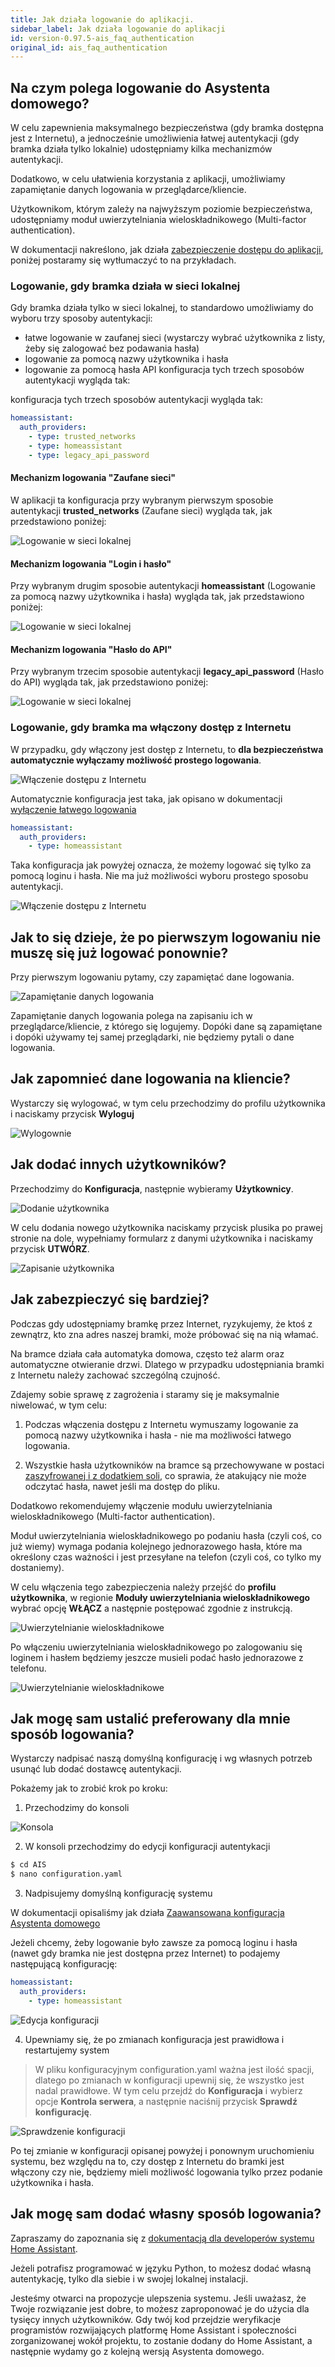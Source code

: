 ```yaml
---
title: Jak działa logowanie do aplikacji.
sidebar_label: Jak działa logowanie do aplikacji
id: version-0.97.5-ais_faq_authentication
original_id: ais_faq_authentication
---
```


## Na czym polega logowanie do Asystenta domowego?

W celu zapewnienia maksymalnego bezpieczeństwa (gdy bramka dostępna jest z Internetu), a jednocześnie umożliwienia łatwej autentykacji (gdy bramka działa tylko lokalnie) udostępniamy kilka mechanizmów autentykacji.

Dodatkowo, w celu ułatwienia korzystania z aplikacji, umożliwiamy zapamiętanie danych logowania w przeglądarce/kliencie.

Użytkownikom, którym zależy na najwyższym poziomie bezpieczeństwa, udostępniamy moduł uwierzytelniania wieloskładnikowego (Multi-factor authentication).

W dokumentacji nakreślono, jak działa [zabezpieczenie dostępu do aplikacji](/AIS-docs/docs/en/ais_bramka_remote_www_index.html#zabezpieczenie-dost%C4%99pu-do-aplikacji), poniżej postaramy się wytłumaczyć to na przykładach.


### Logowanie, gdy bramka działa w sieci lokalnej

Gdy bramka działa tylko w sieci lokalnej, to standardowo umożliwiamy do wyboru trzy sposoby autentykacji:
- łatwe logowanie w zaufanej sieci (wystarczy wybrać użytkownika z listy, żeby się zalogować bez podawania hasła)
- logowanie za pomocą nazwy użytkownika i hasła
- logowanie za pomocą hasła API
konfiguracja tych trzech sposobów autentykacji wygląda tak:


konfiguracja tych trzech sposobów autentykacji wygląda tak:

```yaml
homeassistant:
  auth_providers:
    - type: trusted_networks
    - type: homeassistant
    - type: legacy_api_password
```

#### Mechanizm logowania **"Zaufane sieci"**

W aplikacji ta konfiguracja przy wybranym pierwszym sposobie autentykacji **trusted_networks** (Zaufane sieci) wygląda tak, jak przedstawiono poniżej:

![Logowanie w sieci lokalnej](/AIS-docs/img/en/faq/auth_trusted_networks.png)

#### Mechanizm logowania **"Login i hasło"**

Przy wybranym drugim sposobie autentykacji **homeassistant** (Logowanie za pomocą nazwy użytkownika i hasła) wygląda tak, jak przedstawiono poniżej:

![Logowanie w sieci lokalnej](/AIS-docs/img/en/faq/auth_homeassistant.png)

#### Mechanizm logowania **"Hasło do API"**

Przy wybranym trzecim sposobie autentykacji **legacy_api_password** (Hasło do API) wygląda tak, jak przedstawiono poniżej:

![Logowanie w sieci lokalnej](/AIS-docs/img/en/faq/auth_legacy_api_password.png)


### Logowanie, gdy bramka ma włączony dostęp z Internetu

W przypadku, gdy włączony jest dostęp z Internetu, to **dla bezpieczeństwa automatycznie wyłączamy możliwość prostego logowania**.

![Włączenie dostępu z Internetu](/AIS-docs/img/en/faq/access_form_internet.png)

Automatycznie konfiguracja jest taka, jak opisano w dokumentacji [wyłączenie łatwego logowania](/AIS-docs/docs/en/ais_bramka_remote_www_index.html#wy%C5%82%C4%85czenie-%C5%82atwego-logowania)

```yaml
homeassistant:
  auth_providers:
    - type: homeassistant
```
Taka konfiguracja jak powyżej oznacza, że możemy logować się tylko za pomocą loginu i hasła. Nie ma już możliwości wyboru prostego sposobu autentykacji.

![Włączenie dostępu z Internetu](/AIS-docs/img/en/faq/auth_access_form_internet_on.png)


## Jak to się dzieje, że po pierwszym logowaniu nie muszę się już logować ponownie?

Przy pierwszym logowaniu pytamy, czy zapamiętać dane logowania.

![Zapamiętanie danych logowania](/AIS-docs/img/en/faq/remember_auth.png)

Zapamiętanie danych logowania polega na zapisaniu ich w przeglądarce/kliencie, z którego się logujemy.
Dopóki dane są zapamiętane i dopóki używamy tej samej przeglądarki, nie będziemy pytali o dane logowania.

## Jak zapomnieć dane logowania na kliencie?

Wystarczy się wylogować, w tym celu przechodzimy do profilu użytkownika i naciskamy przycisk **Wyloguj**

![Wylogownie](/AIS-docs/img/en/faq/logaut.png)


## Jak dodać innych użytkowników?

Przechodzimy do **Konfiguracja**, następnie wybieramy **Użytkownicy**.

![Dodanie użytkownika](/AIS-docs/img/en/faq/add_user.png)

W celu dodania nowego użytkownika naciskamy przycisk plusika po prawej stronie na dole, wypełniamy formularz z danymi użytkownika i naciskamy przycisk **UTWÓRZ**.

![Zapisanie użytkownika](/AIS-docs/img/en/faq/add_user_save.png)


## Jak zabezpieczyć się bardziej?

Podczas gdy udostępniamy bramkę przez Internet, ryzykujemy, że ktoś z zewnątrz, kto zna adres naszej bramki, może próbować się na nią włamać.

Na bramce działa cała automatyka domowa, często też alarm oraz automatyczne otwieranie drzwi. Dlatego w przypadku udostępniania bramki z Internetu należy zachować szczególną czujność.

Zdajemy sobie sprawę z zagrożenia i staramy się je maksymalnie niwelować, w tym celu:

1. Podczas włączenia dostępu z Internetu wymuszamy logowanie za pomocą nazwy użytkownika i hasła - nie ma możliwości łatwego logowania.

2. Wszystkie hasła użytkowników na bramce są przechowywane w postaci [zaszyfrowanej i z dodatkiem soli](https://pl.wikipedia.org/wiki/S%C3%B3l_(kryptografia)), co sprawia, że atakujący nie może odczytać hasła, nawet jeśli ma dostęp do pliku.

Dodatkowo rekomendujemy włączenie modułu uwierzytelniania wieloskładnikowego (Multi-factor authentication).

Moduł uwierzytelniania wieloskładnikowego po podaniu hasła (czyli coś, co już wiemy) wymaga podania kolejnego jednorazowego hasła, które ma określony czas ważności i jest przesyłane na telefon (czyli coś, co tylko my dostaniemy).

W celu włączenia tego zabezpieczenia należy przejść do **profilu użytkownika**, w regionie **Moduły uwierzytelniania wieloskładnikowego** wybrać opcję **WŁĄCZ** a następnie postępować zgodnie z instrukcją.


![Uwierzytelnianie wieloskładnikowe](/AIS-docs/img/en/faq/auth_mfa_2.png)


Po włączeniu uwierzytelniania wieloskładnikowego po zalogowaniu się loginem i hasłem będziemy jeszcze musieli podać hasło jednorazowe z telefonu.

![Uwierzytelnianie wieloskładnikowe](/AIS-docs/img/en/faq/auth_mfa_mob.png)



## Jak mogę sam ustalić preferowany dla mnie sposób logowania?

Wystarczy nadpisać naszą domyślną konfigurację i wg własnych potrzeb usunąć lub dodać dostawcę autentykacji.

Pokażemy jak to zrobić krok po kroku:

1. Przechodzimy do konsoli

![Konsola](/AIS-docs/img/en/faq/go_to_console.png)

2. W konsoli przechodzimy do edycji konfiguracji autentykacji

```bash
$ cd AIS
$ nano configuration.yaml  
```

3. Nadpisujemy domyślną konfigurację systemu

W dokumentacji opisaliśmy jak działa [Zaawansowana konfiguracja Asystenta domowego](/AIS-docs/docs/en/ais_gate_faq_config_yaml.html#plik-konfiguracyjny-configurationyaml)

Jeżeli chcemy, żeby logowanie było zawsze za pomocą loginu i hasła (nawet gdy bramka nie jest dostępna przez Internet) to podajemy następującą konfigurację:

```yaml
homeassistant:
  auth_providers:
    - type: homeassistant
```

![Edycja konfiguracji](/AIS-docs/img/en/faq/edit_configuration.png)


4. Upewniamy się, że po zmianach konfiguracja jest prawidłowa i restartujemy system

> W pliku konfiguracyjnym configuration.yaml ważna jest ilość spacji, dlatego po zmianach w konfiguracji upewnij się, że wszystko jest nadal prawidłowe. W tym celu przejdź do **Konfiguracja** i wybierz opcje **Kontrola serwera**, a następnie naciśnij przycisk **Sprawdź konfigurację**.

![Sprawdzenie konfiguracji](/AIS-docs/img/en/faq/reload_config.png)


Po tej zmianie w konfiguracji opisanej powyżej i ponownym uruchomieniu systemu, bez względu na to, czy dostęp z Internetu do bramki jest włączony czy nie, będziemy mieli możliwość logowania tylko przez podanie użytkownika i hasła.


## Jak mogę sam dodać własny sposób logowania?

Zapraszamy do zapoznania się z [dokumentacją dla developerów systemu Home Assistant]( https://developers.home-assistant.io/docs/en/auth_index.html).

Jeżeli potrafisz programować w języku Python, to możesz dodać własną autentykację, tylko dla siebie i w swojej lokalnej instalacji.

Jesteśmy otwarci na propozycje ulepszenia systemu. Jeśli uważasz, że Twoje rozwiązanie jest dobre, to możesz zaproponować je do użycia dla tysięcy innych użytkowników. Gdy twój kod przejdzie weryfikacje programistów rozwijających platformę Home Assistant i społeczności zorganizowanej wokół projektu, to zostanie dodany do Home Assistant, a następnie wydamy go z kolejną wersją Asystenta domowego.
